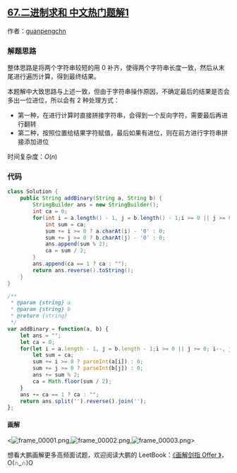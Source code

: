 ## [67.二进制求和 中文热门题解1](https://leetcode.cn/problems/add-binary/solutions/100000/hua-jie-suan-fa-67-er-jin-zhi-qiu-he-by-guanpengch)

作者：[guanpengchn](https://leetcode.cn/u/guanpengchn)
### 解题思路



整体思路是将两个字符串较短的用 $0$ 补齐，使得两个字符串长度一致，然后从末尾进行遍历计算，得到最终结果。

本题解中大致思路与上述一致，但由于字符串操作原因，不确定最后的结果是否会多出一位进位，所以会有 2 种处理方式：
  - 第一种，在进行计算时直接拼接字符串，会得到一个反向字符，需要最后再进行翻转
  - 第二种，按照位置给结果字符赋值，最后如果有进位，则在前方进行字符串拼接添加进位

时间复杂度：$O(n)$

### 代码

```Java []
class Solution {
    public String addBinary(String a, String b) {
        StringBuilder ans = new StringBuilder();
        int ca = 0;
        for(int i = a.length() - 1, j = b.length() - 1;i >= 0 || j >= 0; i--, j--) {
            int sum = ca;
            sum += i >= 0 ? a.charAt(i) - '0' : 0;
            sum += j >= 0 ? b.charAt(j) - '0' : 0;
            ans.append(sum % 2);
            ca = sum / 2;
        }
        ans.append(ca == 1 ? ca : "");
        return ans.reverse().toString();
    }
}
```
```JavaScript []
/**
 * @param {string} a
 * @param {string} b
 * @return {string}
 */
var addBinary = function(a, b) {
    let ans = "";
    let ca = 0;
    for(let i = a.length - 1, j = b.length - 1;i >= 0 || j >= 0; i--, j--) {
        let sum = ca;
        sum += i >= 0 ? parseInt(a[i]) : 0;
        sum += j >= 0 ? parseInt(b[j]) : 0;
        ans += sum % 2;
        ca = Math.floor(sum / 2);
    }
    ans += ca == 1 ? ca : "";
    return ans.split('').reverse().join('');
};
```

#### 画解

<![frame_00001.png](https://pic.leetcode-cn.com/007f565175fe1c249766f08772dd6901ecb730ee7e7327f395ef2a4daf065727-frame_00001.png),![frame_00002.png](https://pic.leetcode-cn.com/66e913a02946c4553de81f942c0fb24ed2aa96cd084e28b456a1483b7753d3e3-frame_00002.png),![frame_00003.png](https://pic.leetcode-cn.com/4d4b731372e6c6120c68c480958376179ea7f951f3b5849a7220b67d843741d7-frame_00003.png)>

想看大鹏画解更多高频面试题，欢迎阅读大鹏的 LeetBook：[《画解剑指 Offer 》](https://leetcode-cn.com/leetbook/detail/illustrate-lcof/)，O(∩_∩)O